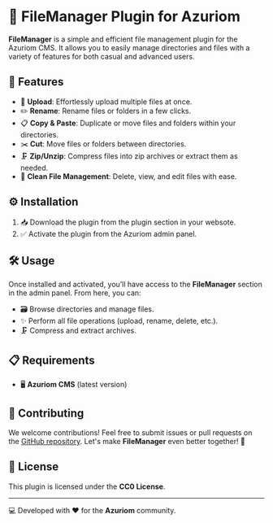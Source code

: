 # 🌟 **FileManager Plugin for Azuriom**

**FileManager** is a simple and efficient file management plugin for the Azuriom CMS. It allows you to easily manage directories and files with a variety of features for both casual and advanced users.

## 🚀 Features

- 📂 **Upload**: Effortlessly upload multiple files at once.
- ✏️ **Rename**: Rename files or folders in a few clicks.
- 📋 **Copy & Paste**: Duplicate or move files and folders within your directories.
- ✂️ **Cut**: Move files or folders between directories.
- 🗜️ **Zip/Unzip**: Compress files into zip archives or extract them as needed.
- 🧹 **Clean File Management**: Delete, view, and edit files with ease.

## ⚙️ Installation

1. 📥 Download the plugin from the plugin section in your websote.
2. ✅ Activate the plugin from the Azuriom admin panel.

## 🛠️ Usage

Once installed and activated, you’ll have access to the **FileManager** section in the admin panel. From here, you can:

- 🗃️ Browse directories and manage files.
- ✨ Perform all file operations (upload, rename, delete, etc.).
- 🗜️ Compress and extract archives.

## 📋 Requirements

- 🖥️ **Azuriom CMS** (latest version)

## 🤝 Contributing

We welcome contributions! Feel free to submit issues or pull requests on the [GitHub repository](#). Let's make **FileManager** even better together! 🎉

## 📄 License

This plugin is licensed under the **CC0 License**.

---

💻 Developed with ❤️ for the **Azuriom** community.

